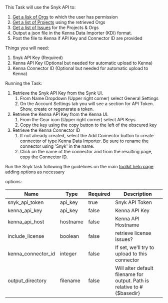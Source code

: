 This Task will use the Snyk API to:

1. [Get a lisk of Orgs](https://snyk.io/api/v1/orgs) to which the user has permission
1. [Get a list of Projects](https://snyk.io/api/v1/org/#{org}/projects) using the retrieved Orgs
1. [Get a list of Issues](https://snyk.io/api/v1/reporting/issues) for the Projects & Orgs
1. Output a json file in the Kenna Data Importer (KDI) format. 
1. Post the file to Kenna if API Key and Connector ID are provided



Things you will need: 

1. Snyk API Key (Required)
1. Kenna API Key (Optional but needed for automatic upload to Kenna)
1. Kenna Connector ID (Optional but needed for automatic upload to Kenna)

Running the Task:

1. Retrieve the Snyk API Key from the Synk UI. 
    1. From Name Dropdown (Upper right corner) select General Settings
    1. On the Account Settings tab you will see a section for API Token. Show, create or regenerate a token. 
1. Retrieve the Kenna API Key from the Kenna UI. 
    1. From the Gear icon (Upper right corner) select API Keys
    1. Copy the key using the copy button to the left of the obscured key
1. Retrieve the Kenna Connector ID
    1. If not already created, select the Add Connector button to create connector of type Kenna Data Importer. Be sure to rename the connector using 'Snyk' in the name. 
    1. Click on the name of the connector and from the resulting page, copy the Connector ID.

Run the Snyk task following the guidelines on the main [toolkit help page](https://github.com/KennaPublicSamples/toolkit#calling-a-specific-task) adding options as necessary 


options:

| Name | Type | Required | Description |
| ------------ | ------------- | ------------ | ------------- |
| snyk_api_token |api_key | true | Snyk API Token |
| kenna_api_key | api_key | false | Kenna API Key |
| kenna_api_host | hostname | false | Kenna API Hostname |
| include_license | boolean | false | retrieve license issues? |
| kenna_connector_id | integer | false | If set, we'll try to upload to this connector |
| output_directory | filename | false | Will alter default filename for output. Path is relative to #{$basedir} |
